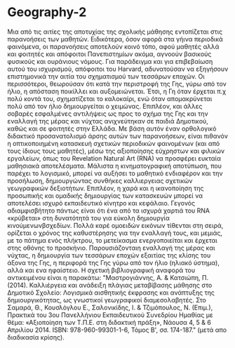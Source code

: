 # Geography-2
Μια από τις αιτίες της αποτυχίας της σχολικής μάθησης εντοπίζεται στις παρανοήσεις των μαθητών. Ειδικότερα, όσον αφορά στα γήινα περιοδικά φαινόμενα, οι παρανοήσεις αποτελούν κοινό τόπο, αφού μαθητές αλλά και φοιτητές και απόφοιτοι Πανεπιστημίων ακόμα, αγνοούν βασικούς φυσικούς και ουράνιους νόμους. Για παράδειγμα και για επιβεβαίωση αυτού του ισχυρισμού, απόφοιτοι του Harvard, αδυνατούσαν να εξηγήσουν επιστημονικά την αιτία του σχηματισμού των τεσσάρων εποχών. Οι περισσότεροι, θεωρούσαν ότι κατά την περιστροφή της Γης, γύρω από τον ήλιο, η απόσταση ποικίλλει και αυξομειώνεται. Έτσι, η Γη όταν έρχεται π.χ πολύ κοντά του, σχηματίζεται το καλοκαίρι, ενώ όταν απομακρύνεται πολύ από τον ήλιο δημιουργείται ο χειμώνας. Επιπλέον, και άλλες σοβαρές εσφαλμένες αντιλήψεις ως  προς το σχήμα της Γης και την εναλλαγή της μέρας και νύχτας ανιχνεύτηκαν σε παιδιά Δημοτικού, καθώς και σε φοιτητές στην Ελλάδα. Με βάση αυτόν έναν ορθολογικό διδακτικό προσανατολισμό άρσης αυτών των παρανοήσεων, είναι πιθανόν η οπτικοποιημένη  κατασκευή σχετικών περιοδικών φαινομένων (και από τους ίδιους τους μαθητές), μέσω της αξιοποίησης εύχρηστων και φιλικών εργαλείων, όπως του Revelation Natural Art (RNA) να προσφέρει ευκταία μαθησιακά αποτελέσματα. Μάλιστα η κινηματογραφική αποτύπωση, που παρέχει το λογισμικό, μπορεί να αυξήσει το μαθητικό ενδιαφέρον και την προσήλωση, δημιουργώντας συνθήκες καλλιεργειας σχετικών γεωγραφικών δεξιοτήτων. Επιπλέον, η χαρά και η ικανοποίηση της προσωπικής και ομαδικής δημιουργίας των κατασκευών μπορεί να αποτελέσει ισχυρό εκπαιδευτικό κίνητρο και κεφάλαιο. Γεγονός αδιαμφισβήτητο πάντως είναι ότι ένα από τα ισχυρά χαρτιά του RNA «κρύβεται» στη δυνατότητά του για εύκολη δημιουργία κινούμενωνβσχεδίων. Πολλά καρέ ομοειδών εικόνων τίθενται στη σειρά, ορίζεται ο χρόνος της καθυστέρησης για την εναλλαγή τους, και μεμιάς, με το πάτημα ενός πλήκτρου, το μετείκασμα ενεργοποιείται και έρχεται στης οθόνης το προσκήνιο. Παρουσιάζονταιη  εναλλαγή της μέρας και νύχτας, η δημιουργία των τεσσάρων εποχών εξαιτίας της κλίσης του άξονα της Γης, η περιφορά της Γης γύρω από τον ήλιο (ηλιακό ύστημα), αλλά και ενα ηφαίστειο. Η σχετική βιβλιογραφική αναφορά του αντικειμένου είναι η παρακάτω: "Μαστρογιάννης, Α. & Κατσιώπη, Π. (2014). Καλλιέργεια και ανάδειξη πλάγιας μεταβίβασης μάθησης στο Δημοτικό Σχολείο: Λογισμικά αισθητικής έκφρασης και ανάπτυξης της δημιουργικότητας, ως γνωστικοί γεωγραφικοί διαμεσολαβητές. Στο Σαμαρά, Θ., Κουσλόγλου Ε., Σαλονικίδης, Ι. & Τζιμόπουλος, Ν. (Επιμ.), Πρακτικά του 3ου Πανελλήνιου Εκπαιδευτικού Συνεδρίου Ημαθίας με θέμα: «Αξιοποίηση των Τ.Π.Ε. στη διδακτική πράξη», Νάουσα 4, 5 & 6 Απριλίου 2014. ISBN: 978-960-99301-1-6, Τόμος Β', σσ. 174-187." (μετά απο διαδικασία κρίσης).
